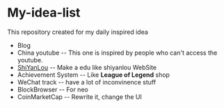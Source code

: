 # My-idea-list
This repository created for my daily inspired idea

- Blog
- China youtube -- This one is inspired by people who can't access the youtube.
- [ShiYanLou](shiyanlou.com) -- Make a edu like shiyanlou WebSite
- Achievement System -- Like **League of Legend** shop
- WeChat track -- have a lot of inconvinence stuff
- BlockBrowser -- For neo
- CoinMarketCap -- Rewrite it, change the UI
